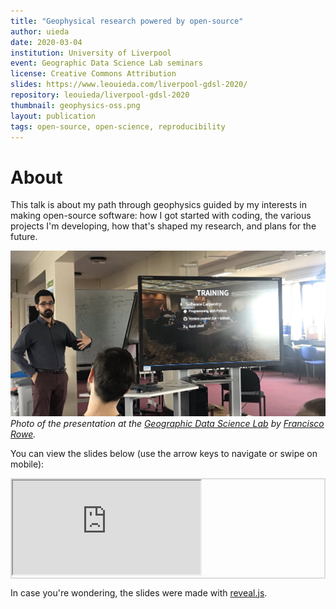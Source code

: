```yaml
---
title: "Geophysical research powered by open-source"
author: uieda
date: 2020-03-04
institution: University of Liverpool
event: Geographic Data Science Lab seminars
license: Creative Commons Attribution
slides: https://www.leouieda.com/liverpool-gdsl-2020/
repository: leouieda/liverpool-gdsl-2020
thumbnail: geophysics-oss.png
layout: publication
tags: open-source, open-science, reproducibility
---
```


# About

This talk is about my path through geophysics guided by my interests in making
open-source software: how I got started with coding, the various projects I'm
developing, how that's shaped my research, and plans for the future.

![Photo of me presenting with a funny face.](/images/liverpool-gdsl-seminar-2020.jpg)
*Photo of the presentation at the [Geographic Data Science
Lab](https://www.liverpool.ac.uk/geographic-data-science/) by
[Francisco Rowe](https://twitter.com/Fcorowe/status/1235186888664903682).*

You can view the slides below (use the arrow keys to navigate or swipe on
mobile):

<div class="embed-responsive embed-responsive-16by9" style="border: 2px solid #dddddd">
<iframe src="https://www.leouieda.com/liverpool-gdsl-2020"></iframe>
</div>

In case you're wondering, the slides were made with
[reveal.js](https://revealjs.com/).
